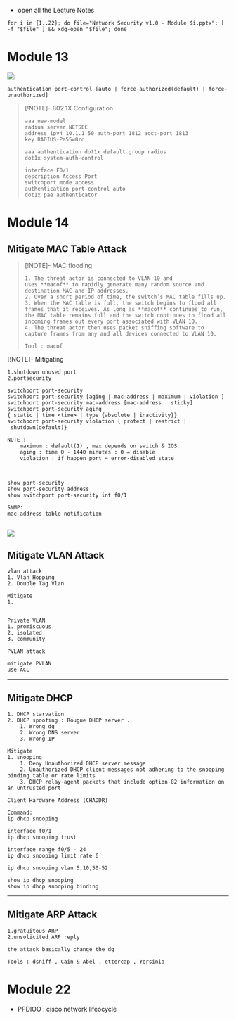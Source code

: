 - open all the Lecture Notes
```
for i in {1..22}; do file="Network Security v1.0 - Module $i.pptx"; [ -f "$file" ] && xdg-open "$file"; done
```

# Module 13
![](../images/Pasted%20image%2020250509234758.png)

```
authentication port-control [auto | force-authorized(default) | force-unauthorized]
```

> [!NOTE]- 802.1X Configuration
> ```
> aaa new-model
> radius server NETSEC
> address ipv4 10.1.1.50 auth-port 1812 acct-port 1813
> key RADIUS-Pa55w0rd
> 
> aaa authentication dot1x default group radius
> dot1x system-auth-control
> 
> interface F0/1
> description Access Port
> switchport mode access
> authentication port-control auto
> dot1x pae authenticator
> ```

# Module 14

## Mitigate MAC Table Attack

> [!NOTE]- MAC flooding
> ```
> 1. The threat actor is connected to VLAN 10 and uses **macof** to rapidly generate many random source and destination MAC and IP addresses.
> 2. Over a short period of time, the switch’s MAC table fills up.
> 3. When the MAC table is full, the switch begins to flood all frames that it receives. As long as **macof** continues to run, the MAC table remains full and the switch continues to flood all incoming frames out every port associated with VLAN 10.
> 4. The threat actor then uses packet sniffing software to capture frames from any and all devices connected to VLAN 10.
> 
> Tool : macof
> ```

[!NOTE]- Mitigating
```
1.shutdown unused port
2.portsecurity

switchport port-security
switchport port-security [aging | mac-address | maximum | violation ]
switchport port-security mac-address [mac-address | sticky]
switchport port-security aging 
{ static | time <time> | type {absolute | inactivity}}
switchport port-security violation { protect | restrict | shutdown(default)}

NOTE : 
	maximum : default(1) , max depends on switch & IOS
	aging : time 0 - 1440 minutes : 0 = disable
	violation : if happen port = error-disabled state



show port-security
show port-security address
show switchport port-security int f0/1

SNMP:
mac address-table notification
```


![](../images/Pasted%20image%2020250510161037.png)
---

## Mitigate VLAN Attack
```
vlan attack 
1. Vlan Hopping
2. Double Tag Vlan 

Mitigate
1.


Private VLAN
1. promiscuous
2. isolated
3. community

PVLAN attack

mitigate PVLAN
use ACL
```

---
## Mitigate DHCP
```
1. DHCP starvation
2. DHCP spoofing : Rougue DHCP server . 
	1. Wrong dg
	2. Wrong DNS server
	3. Wrong IP

Mitigate
1. snooping 
	1. Deny Unauthorized DHCP server message
	2. Unauthorized DHCP client messages not adhering to the snooping binding table or rate limits
	3. DHCP relay-agent packets that include option-82 information on an untrusted port

Client Hardware Address (CHADDR)

Command:
ip dhcp snooping

interface f0/1
ip dhcp snooping trust

interface range f0/5 - 24
ip dhcp snooping limit rate 6

ip dhcp snooping vlan 5,10,50-52

show ip dhcp snooping
show ip dhcp snooping binding
```

---

## Mitigate ARP Attack

```
1.gratuitous ARP
2.unsolicited ARP reply

the attack basically change the dg

Tools : dsniff , Cain & Abel , ettercap , Yersinia
```


# Module 22

- PPDIOO : cisco network lifeocycle